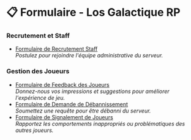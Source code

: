 # 📋 Formulaire - Los Galactique RP

### Recrutement et Staff

* [Formulaire de Recrutement Staff](https://docs.google.com/forms/d/1Yd1emyeISmS0ucsfzdpQ7uzSm\_K\_\_6QEEnO4R-ayAhk/edit)\
  _Postulez pour rejoindre l'équipe administrative du serveur._

### Gestion des Joueurs

* [Formulaire de Feedback des Joueurs](https://docs.google.com/forms/d/1fSmctn0e3djECL-eN8xxf0G9PFPGoj8VL931Oip6jC4/edit)\
  _Donnez-nous vos impressions et suggestions pour améliorer l'expérience de jeu._
* [Formulaire de Demande de Débannissement](https://docs.google.com/forms/d/1BoiW7NzOSmaXyZZM57pmVLjgi6PtOYneozCobZi9\_WU/edit)\
  _Soumettez une requête pour être débanni du serveur._
* [Formulaire de Signalement de Joueurs](https://docs.google.com/forms/d/1C4PRHNQ97lb6Ar1kOJy0ufTBUWVDJuS01N0R9zEqLWk/edit)\
  _Rapportez les comportements inappropriés ou problématiques des autres joueurs._

